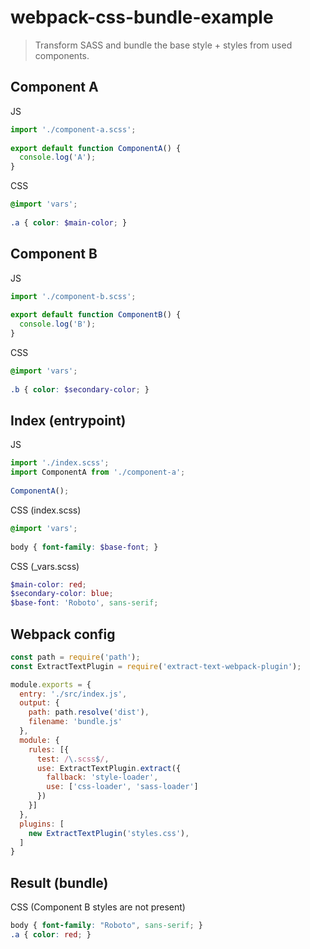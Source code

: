 # webpack-css-bundle-example
> Transform SASS and bundle the base style + styles from used components.

## Component A

JS
```javascript
import './component-a.scss';
  
export default function ComponentA() {
  console.log('A');
}

```

CSS
```scss
@import 'vars';
  
.a { color: $main-color; }
```

## Component B

JS
```javascript
import './component-b.scss';
  
export default function ComponentB() {
  console.log('B');
}

```

CSS
```scss
@import 'vars';
  
.b { color: $secondary-color; }

```

## Index (entrypoint)

JS
```javascript
import './index.scss';
import ComponentA from './component-a';
  
ComponentA();
```

CSS (index.scss)
```scss
@import 'vars';
  
body { font-family: $base-font; }
```

CSS (_vars.scss)
```scss
$main-color: red;
$secondary-color: blue;
$base-font: 'Roboto', sans-serif;
```

## Webpack config

```javascript
const path = require('path');
const ExtractTextPlugin = require('extract-text-webpack-plugin');

module.exports = {
  entry: './src/index.js',
  output: {
    path: path.resolve('dist'),
    filename: 'bundle.js'
  },
  module: {
    rules: [{
      test: /\.scss$/,
      use: ExtractTextPlugin.extract({
        fallback: 'style-loader',
        use: ['css-loader', 'sass-loader']
      })
    }]
  },
  plugins: [
    new ExtractTextPlugin('styles.css'),
  ]
}
```

## Result (bundle)

CSS
(Component B styles are not present)
```css
body { font-family: "Roboto", sans-serif; }
.a { color: red; }
```
